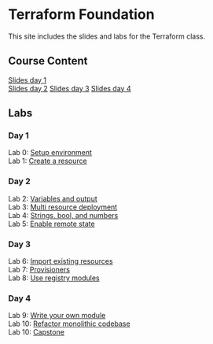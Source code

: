 # Terraform Foundation

This site includes the slides and labs for the Terraform class.

## Course Content   
[Slides day 1](https://www.dropbox.com/s/1j61f6p8f4x5ion/Day%201%20-%20Terraform.pdf?dl=0)   
[Slides day 2](https://www.dropbox.com/s/l4klurw1iqeuwlf/Day%202%20-%20Terraform.pdf?dl=0)
[Slides day 3](https://www.dropbox.com/s/4xmbrcygqq20l7m/Day%203%20-%20Terraform.pdf?dl=0)
[Slides day 4](https://www.dropbox.com/s/nwy3qobetldbm7h/Day%204%20-%20Terraform%20.pdf?dl=0)


## Labs
### Day 1   
Lab 0: [Setup environment](labs/lab-setup/)   
Lab 1: [Create a resource](labs/tf-first-instance)   

### Day 2   
Lab 2: [Variables and output](labs/tf-variables-and-output)   
Lab 3: [Multi resource deployment](labs/tf-more-variables)   
Lab 4: [Strings, bool, and numbers](labs/tf-even-more-variables)   
Lab 5: [Enable remote state](labs/tf-remote-state)   

### Day 3   
Lab 6: [Import existing resources](labs/tf-import)   
Lab 7: [Provisioners](labs/tf-provisioner)   
Lab 8: [Use registry modules](labs/tf-module)   

### Day 4    
Lab 9: [Write your own module](labs/tf-write-module)   
Lab 10: [Refactor monolithic codebase](labs/tf-refactor)   
Lab 10: [Capstone](labs/capstone)   

